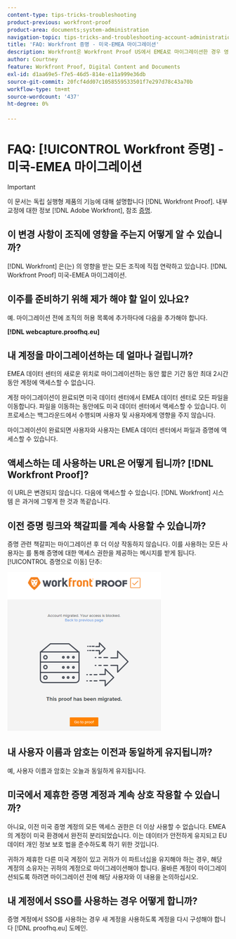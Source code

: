 ```yaml
---
content-type: tips-tricks-troubleshooting
product-previous: workfront-proof
product-area: documents;system-administration
navigation-topic: tips-tricks-and-troubleshooting-account-administration-workfront-proof
title: 'FAQ: Workfront 증명 - 미국-EMEA 마이그레이션'
description: Workfront은 Workfront Proof US에서 EMEA로 마이그레이션한 경우 영향을 받는 모든 조직에 직접 문의하고 있습니다.
author: Courtney
feature: Workfront Proof, Digital Content and Documents
exl-id: d1aa69e5-f7e5-46d5-814e-e11a999e36db
source-git-commit: 20fcf4dd07c1058559533501f7e297d78c43a70b
workflow-type: tm+mt
source-wordcount: '437'
ht-degree: 0%

---
```


# FAQ: [!UICONTROL Workfront 증명] - 미국-EMEA 마이그레이션

>[!IMPORTANT]
>
>이 문서는 독립 실행형 제품의 기능에 대해 설명합니다 [!DNL Workfront Proof]. 내부 교정에 대한 정보 [!DNL Adobe Workfront], 참조 [증명](../../../review-and-approve-work/proofing/proofing.md).

## 이 변경 사항이 조직에 영향을 주는지 어떻게 알 수 있습니까?

[!DNL Workfront] 은(는) 의 영향을 받는 모든 조직에 직접 연락하고 있습니다. [!DNL Workfront Proof] 미국-EMEA 마이그레이션.

## 이주를 준비하기 위해 제가 해야 할 일이 있나요?

예. 마이그레이션 전에 조직의 허용 목록에 추가하다에 다음을 추가해야 합니다.

**[!DNL webcapture.proofhq.eu]**

## 내 계정을 마이그레이션하는 데 얼마나 걸립니까?

EMEA 데이터 센터의 새로운 위치로 마이그레이션하는 동안 짧은 기간 동안 최대 2시간 동안 계정에 액세스할 수 없습니다.

계정 마이그레이션이 완료되면 미국 데이터 센터에서 EMEA 데이터 센터로 모든 파일을 이동합니다. 파일을 이동하는 동안에도 미국 데이터 센터에서 액세스할 수 있습니다. 이 프로세스는 백그라운드에서 수행되며 사용자 및 사용자에게 영향을 주지 않습니다.

마이그레이션이 완료되면 사용자와 사용자는 EMEA 데이터 센터에서 파일과 증명에 액세스할 수 있습니다.

## 액세스하는 데 사용하는 URL은 어떻게 됩니까? [!DNL Workfront Proof]?

이 URL은 변경되지 않습니다. 다음에 액세스할 수 있습니다. [!DNL Workfront] 시스템 은 과거에 그렇게 한 것과 똑같습니다.

## 이전 증명 링크와 책갈피를 계속 사용할 수 있습니까?

증명 관련 책갈피는 마이그레이션 후 더 이상 작동하지 않습니다. 이를 사용하는 모든 사용자는 를 통해 증명에 대한 액세스 권한을 제공하는 메시지를 받게 됩니다. [!UICONTROL 증명으로 이동] 단추:

![This_proof_has_migrated.png](assets/this-proof-has-been-migrated-350x361.png)

## 내 사용자 이름과 암호는 이전과 동일하게 유지됩니까?

예, 사용자 이름과 암호는 오늘과 동일하게 유지됩니다.

## 미국에서 제휴한 증명 계정과 계속 상호 작용할 수 있습니까?

아니요, 이전 미국 증명 계정의 모든 액세스 권한은 더 이상 사용할 수 없습니다. EMEA의 계정이 미국 환경에서 완전히 분리되었습니다. 이는 데이터가 안전하게 유지되고 EU 데이터 개인 정보 보호 법을 준수하도록 하기 위한 것입니다.

귀하가 제휴한 다른 미국 계정이 있고 귀하가 이 파트너십을 유지해야 하는 경우, 해당 계정의 소유자는 귀하의 계정으로 마이그레이션해야 합니다. 올바른 계정이 마이그레이션되도록 하려면 마이그레이션 전에 해당 사용자와 이 내용을 논의하십시오.

## 내 계정에서 SSO를 사용하는 경우 어떻게 합니까?

증명 계정에서 SSO를 사용하는 경우 새 계정을 사용하도록 계정을 다시 구성해야 합니다 [!DNL proofhq.eu] 도메인.
